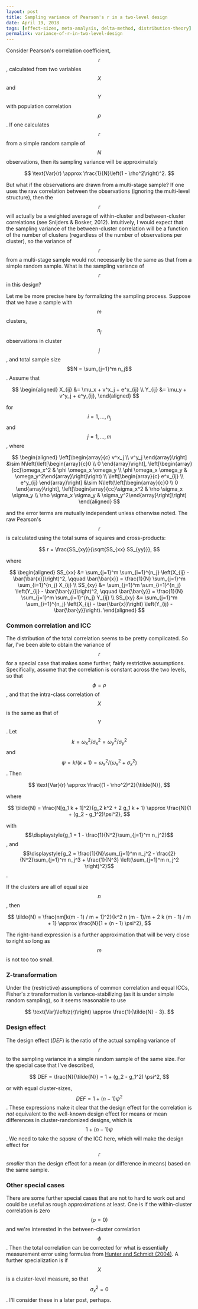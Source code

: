 ```yaml
---
layout: post
title: Sampling variance of Pearson's r in a two-level design
date: April 19, 2018
tags: [effect-sizes, meta-analysis, delta-method, distribution-theory]
permalink: variance-of-r-in-two-level-design
---
```


Consider Pearson's correlation coefficient, $$r$$, calculated from two variables $$X$$ and $$Y$$ with population correlation $$\rho$$. If one calculates $$r$$ from a simple random sample of $$N$$ observations, then its sampling variance will be approximately

$$
\text{Var}(r) \approx \frac{1}{N}\left(1 - \rho^2\right)^2.
$$

But what if the observations are drawn from a multi-stage sample? If one uses the raw correlation between the observations (ignoring the multi-level structure), then the $$r$$ will actually be a weighted average of within-cluster and between-cluster correlations (see Snijders & Bosker, 2012). Intuitively, I would expect that the sampling variance of the between-cluster correlation will be a function of the number of clusters (regardless of the number of observations per cluster), so the variance of $$r$$ from a multi-stage sample would not necessarily be the same as that from a simple random sample. What is the sampling variance of $$r$$ in this design?

Let me be more precise here by formalizing the sampling process. Suppose that we have a sample with $$m$$ clusters, $$n_j$$ observations in cluster $$j$$, and total sample size $$N = \sum_{j=1}^m n_j$$. Assume that 

$$
\begin{aligned}
X_{ij} &= \mu_x + v^x_j + e^x_{ij} \\
Y_{ij} &= \mu_y + v^y_j + e^y_{ij},
\end{aligned}
$$

for $$i=1,...,n_j$$ and $$j=1,...,m$$, where

$$
\begin{aligned}
\left[\begin{array}{c} v^x_j \\ v^y_j \end{array}\right] &\sim N\left(\left[\begin{array}{c}0 \\ 0 \end{array}\right], \left[\begin{array}{cc}\omega_x^2 & \phi \omega_x \omega_y \\ \phi \omega_x \omega_y & \omega_y^2\end{array}\right]\right) \\ 
\left[\begin{array}{c} e^x_{ij} \\ e^y_{ij} \end{array}\right] &\sim N\left(\left[\begin{array}{c}0 \\ 0 \end{array}\right], \left[\begin{array}{cc}\sigma_x^2 & \rho \sigma_x \sigma_y \\ \rho \sigma_x \sigma_y & \sigma_y^2\end{array}\right]\right)
\end{aligned}
$$

and the error terms are mutually independent unless otherwise noted. The raw Pearson's $$r$$ is calculated using the total sums of squares and cross-products:

$$
r = \frac{SS_{xy}}{\sqrt{SS_{xx} SS_{yy}}},
$$

where 

$$
\begin{aligned}
SS_{xx} &= \sum_{j=1}^m \sum_{i=1}^{n_j} \left(X_{ij} - \bar{\bar{x}}\right)^2, \qquad \bar{\bar{x}} = \frac{1}{N} \sum_{j=1}^m \sum_{i=1}^{n_j} X_{ij} \\
SS_{xy} &= \sum_{j=1}^m \sum_{i=1}^{n_j} \left(Y_{ij} - \bar{\bar{y}}\right)^2, \qquad \bar{\bar{y}} = \frac{1}{N} \sum_{j=1}^m \sum_{i=1}^{n_j} Y_{ij} \\
SS_{xy} &= \sum_{j=1}^m \sum_{i=1}^{n_j} \left(X_{ij} - \bar{\bar{x}}\right) \left(Y_{ij} - \bar{\bar{y}}\right).
\end{aligned}
$$

### Common correlation and ICC 

The distribution of the total correlation seems to be pretty complicated. So far, I've been able to obtain the variance of $$r$$ for a special case that makes some further, fairly restrictive assumptions. Specifically, assume that the correlation is constant across the two levels, so that $$\phi = \rho$$, and that the intra-class correlation of $$X$$ is the same as that of $$Y$$. Let $$k = \omega_x^2 / \sigma_x^2 = \omega_y^2 / \sigma_y^2$$ and $$\psi = k / (k + 1) = \omega_x^2 / (\omega_x^2 + \sigma_x^2)$$. Then 

$$
\text{Var}(r) \approx \frac{(1 - \rho^2)^2}{\tilde{N}},
$$

where 

$$
\tilde{N} = \frac{N[g_1 k + 1]^2}{g_2 k^2 + 2 g_1 k + 1} \approx \frac{N}{1 + (g_2 - g_1^2)\psi^2},
$$

with $$\displaystyle{g_1 = 1 - \frac{1}{N^2}\sum_{j=1}^m n_j^2}$$, and $$\displaystyle{g_2 = \frac{1}{N}\sum_{j=1}^m n_j^2 - \frac{2}{N^2}\sum_{j=1}^m n_j^3 + \frac{1}{N^3} \left(\sum_{j=1}^m n_j^2 \right)^2}$$.

If the clusters are all of equal size $$n$$, then 

$$
\tilde{N} = \frac{nm[k(m - 1) / m + 1]^2}{k^2 n (m - 1)/m + 2 k (m - 1) / m + 1} \approx \frac{N}{1 + (n - 1) \psi^2},
$$

The right-hand expression is a further approximation that will be very close to right so long as $$m$$ is not too too small. 

### Z-transformation 

Under the (restrictive) assumptions of common correlation and equal ICCs, Fisher's z transformation is variance-stabilizing (as it is under simple random sampling), so it seems reasonable to use

$$
\text{Var}\left(z(r)\right) \approx \frac{1}{\tilde{N} - 3}.
$$

### Design effect

The design effect ($DEF$) is the ratio of the actual sampling variance of $$r$$ to the sampling variance in a simple random sample of the same size. For the special case that I've described, 

$$
DEF = \frac{N}{\tilde{N}} = 1 + (g_2 - g_1^2) \psi^2,
$$

or with equal cluster-sizes, $$DEF = 1 + (n - 1)\psi^2$$. These expressions make it clear that the design effect for the correlation is _not_ equivalent to the well-known design effect for means or mean differences in cluster-randomized designs, which is $$1 + (n - 1)\psi$$. We need to take the _square_ of the ICC here, which will make the design effect for $$r$$ _smaller_ than the design effect for a mean (or difference in means) based on the same sample. 

### Other special cases

There are some further special cases that are not to hard to work out and could be useful as rough approximations at least. One is if the within-cluster correlation is zero $$(\rho = 0)$$ and we're interested in the between-cluster correlation $$\phi$$. Then the total correlation can be corrected for what is essentially measurement error using formulas from [Hunter and Schmidt (2004)](https://www.amazon.com/Methods-Meta-Analysis-Correcting-Research-Findings/dp/141290479X). A further specialization is if $$X$$ is a cluster-level measure, so that $$\sigma_x^2 = 0$$. I'll consider these in a later post, perhaps.
